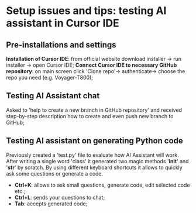 # Setup issues and tips: testing AI assistant in Cursor IDE

## Pre-installations and settings
**Installation of Cursor IDE**: from official website download installer -> run installer -> open Cursor IDE;
**Connect Cursor IDE to necessary GitHub repository**: on main screen click 'Clone repo'-> authenticate-> choose the repo you need (e.g. Voyager-T800);

## Testing AI Assistant chat  
Asked to 'help to create a new branch in GitHub repository' and received step-by-step description how to create and even push new branch to GitHub;

## Testing AI assistant on generating Python code
Previously created a 'test.py' file to evaluate how AI Assistant will work. After writing a single word 'class' it generated two magic methods '__init__' and '__str__' by scratch. By using different keyboard shortcuts it allows to quickly ask some questions or generate a code.
 - **Ctrl+K**: allows to ask small questions, generate code, edit selected code etc.;
 - **Ctrl+L**: sends your questions to chat;
 - **Tab**: accepts generated code;
 

